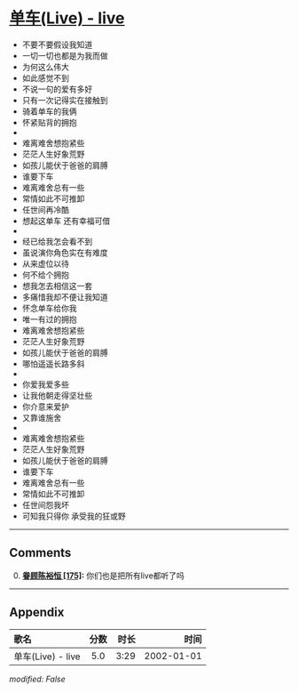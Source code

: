 # [单车(Live) - live](https://music.163.com/song?id=67228)

* 不要不要假设我知道
* 一切一切也都是为我而做
* 为何这么伟大
* 如此感觉不到
* 不说一句的爱有多好
* 只有一次记得实在接触到
* 骑着单车的我俩
* 怀紧贴背的拥抱
* 
* 难离难舍想抱紧些
* 茫茫人生好象荒野
* 如孩儿能伏于爸爸的肩膊
* 谁要下车
* 难离难舍总有一些
* 常情如此不可推卸
* 任世间再冷酷
* 想起这单车 还有幸福可借
* 
* 经已给我怎会看不到
* 虽说演你角色实在有难度
* 从来虚位以待
* 何不给个拥抱
* 想我怎去相信这一套
* 多痛惜我却不便让我知道
* 怀念单车给你我
* 唯一有过的拥抱
* 难离难舍想抱紧些
* 茫茫人生好象荒野
* 如孩儿能伏于爸爸的肩膊
* 哪怕遥遥长路多斜
* 
* 你爱我爱多些
* 让我他朝走得坚壮些
* 你介意来爱护
* 又靠谁施舍
* 
* 难离难舍想抱紧些
* 茫茫人生好象荒野
* 如孩儿能伏于爸爸的肩膊
* 谁要下车
* 难离难舍总有一些
* 常情如此不可推卸
* 任世间怨我坏
* 可知我只得你 承受我的狂或野


---

## Comments
0. **[眷顾陈裕恒 \[175\]](https://music.163.com/#/user/home?id=100034346):** 你们也是把所有live都听了吗



---

## Appendix

|歌名|分数|时长|时间|
|:---|:---:|---:|---:|
|单车(Live) - live|5.0|3:29|2002-01-01

*modified: False*
